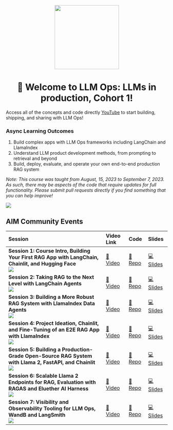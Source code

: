 <p align = "center" draggable=”false” ><img src="https://github.com/AI-Maker-Space/LLM-Dev-101/assets/37101144/d1343317-fa2f-41e1-8af1-1dbb18399719" 
     width="200px"
     height="auto"/>
</p>


## <h1 align="center" id="heading">:wave: Welcome to LLM Ops: LLMs in production, Cohort 1!</h1>

Access all of the concepts and code directly [YouTube](https://www.youtube.com/playlist?list=PLrSHiQgy4VjGQohoAmgX9VFH52psNOu71) to start building, shipping, and sharing with LLM Ops!

### Async Learning Outcomes
1. Build complex apps with LLM Ops frameworks including LangChain and LlamaIndex
2. Understand LLM product development methods, from prompting to retrieval and beyond
3. Build, deploy, evaluate, and operate your own end-to-end production RAG system

*Note: This course was taught from August, 15, 2023 to September 7, 2023.  As such, there may be aspects of the code that require updates for full functionality.  Please submit pull requests directly if you find something that you can help improve!*

![](https://github.com/AI-Maker-Space/LLM-Ops-Cohort-1/assets/48775140/8017189d-86ef-47b8-8808-e6c9661f74ac)

## AIM Community Events

| Session | Video Link | Code |  Slides |
| :-------- | :------------------------------------------------------------------------------------------------ | :-------- | :-------- 
| **Session 1: Course Intro, Building Your First RAG App with LangChain, Chainlit, and Hugging Face** <br /> ![](https://img.youtube.com/vi/d1Oj5vrTWC4/mqdefault.jpg)  | [🎥 Video](https://youtube.com/d1Oj5vrTWC4) | [🐙 Repo](https://github.com/AI-Maker-Space/LLM-Ops-Cohort-1/tree/main/Week%201/Tuesday) | [💻 Slides](https://www.canva.com/design/DAFr0_xXRmM/J_F75d9OrhYgdQ6COF-jRw/edit?utm_content=DAFr0_xXRmM&utm_campaign=designshare&utm_medium=link2&utm_source=sharebutton) |
| **Session 2: Taking RAG to the Next Level with LangChain Agents** <br /> ![](https://img.youtube.com/vi/cwLFLlZzFfw/mqdefault.jpg)  | [🎥 Video](https://youtube.com/cwLFLlZzFfw) | [🐙 Repo](https://github.com/AI-Maker-Space/LLM-Ops-Cohort-1/tree/main/Week%201/Thursday) | [💻 Slides](https://www.canva.com/design/DAFr0_xXRmM/J_F75d9OrhYgdQ6COF-jRw/edit?utm_content=DAFr0_xXRmM&utm_campaign=designshare&utm_medium=link2&utm_source=sharebutton) |
| **Session 3: Building a More Robust RAG System with LlamaIndex Data Agents** <br /> ![](https://img.youtube.com/vi/n4GHCbQxLoY/mqdefault.jpg)  | [🎥 Video](https://youtube.com/n4GHCbQxLoY) | [🐙 Repo](https://github.com/AI-Maker-Space/LLM-Ops-Cohort-1/tree/main/Week%202/Tuesday) | [💻 Slides](https://www.canva.com/design/DAFsTCKwPGw/sxlXSvaU3C6HQCNQRftp9g/edit?utm_content=DAFsTCKwPGw&utm_campaign=designshare&utm_medium=link2&utm_source=sharebutton) |
| **Session 4: Project Ideation, Chainlit, and Fine-Tuning of an E2E RAG App with LlamaIndex** <br /> ![](https://img.youtube.com/vi/VHWfzkUZLh4/mqdefault.jpg)  | [🎥 Video](https://youtube.com/VHWfzkUZLh4) | [🐙 Repo](https://github.com/AI-Maker-Space/LLM-Ops-Cohort-1/tree/main/Week%202/Thursday) | [💻 Slides](https://www.canva.com/design/DAFse6cliLo/AR79LuNWJc-RX5IipCo_6g/edit?utm_content=DAFse6cliLo&utm_campaign=designshare&utm_medium=link2&utm_source=sharebutton) |
| **Session 5: Building a Production-Grade Open-Source RAG System with Llama 2, FastAPI, and Chainlit** <br /> ![](https://img.youtube.com/vi/Il2a0mzyJtI/mqdefault.jpg)  | [🎥 Video](https://youtube.com/Il2a0mzyJtI) | [🐙 Repo](https://github.com/AI-Maker-Space/LLM-Ops-Cohort-1/tree/main/Week%203/Tuesday) | [💻 Slides](https://www.canva.com/design/DAFs9I5CmQk/aglyznV--Vi4b-1iE5zO1A/edit?utm_content=DAFs9I5CmQk&utm_campaign=designshare&utm_medium=link2&utm_source=sharebutton) |
| **Session 6: Scalable Llama 2 Endpoints for RAG, Evaluation with RAGAS and Eluether AI Harness** <br /> ![](https://img.youtube.com/vi/cTu9utOf1I4/mqdefault.jpg)  | [🎥 Video](https://youtube.com/cTu9utOf1I4) | [🐙 Repo](https://github.com/AI-Maker-Space/LLM-Ops-Cohort-1/tree/main/Week%203/Thursday) | [💻 Slides](https://www.canva.com/design/DAFtJGudEEk/bgY71J31OQwdrF_tr4aiww/edit?utm_content=DAFtJGudEEk&utm_campaign=designshare&utm_medium=link2&utm_source=sharebutton) |
| **Session 7: Visibility and Observability Tooling for LLM Ops, WandB and LangSmith** <br /> ![](https://img.youtube.com/vi/8SMcdlqS070/mqdefault.jpg)  | [🎥 Video](https://youtube.com/8SMcdlqS070) | [🐙 Repo](https://github.com/AI-Maker-Space/LLM-Ops-Cohort-1/tree/main/Week%204/Tuesday) | [💻 Slides](https://www.canva.com/design/DAFtJGudEEk/bgY71J31OQwdrF_tr4aiww/edit?utm_content=DAFtJGudEEk&utm_campaign=designshare&utm_medium=link2&utm_source=sharebutton) |
